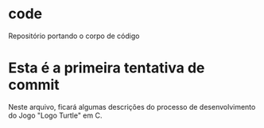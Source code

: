 # code
Repositório portando o corpo de código

# Esta é a primeira tentativa de commit

Neste arquivo, ficará algumas descrições do processo de desenvolvimento do Jogo "Logo Turtle" em C.
